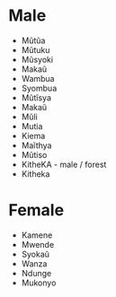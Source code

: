 # Male
- Mũtũa
- Mũtuku
- Mũsyoki
- Makaũ
- Wambua
- Syombua
- Mũtĩsya
- Makaũ
- Mũli
- Mutia
- Kiema
- Maĩthya
- Mũtiso
- KitheKA - male / forest
- Kitheka

# Female
- Kamene
- Mwende
- Syokaũ
- Wanza
- Ndunge
- Mukonyo




